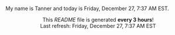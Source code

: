 My name is Tanner and today is Friday, December 27, 7:37 AM EST.

<p align="center">This <i>README</i> file is generated <b>every 3 hours</b>!</br>Last refresh: Friday, December 27, 7:37 AM EST<br /></p>
